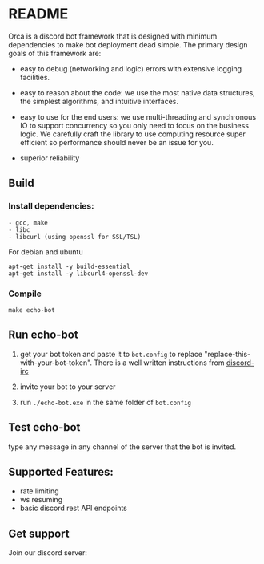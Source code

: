 # README

Orca is a discord bot framework that is designed with minimum dependencies to
make bot deployment dead simple.  The primary design goals of this framework are:

- easy to debug (networking and logic) errors with extensive logging facilities.

- easy to reason about the code: we use the most native data structures,
   the simplest algorithms, and intuitive interfaces.

- easy to use for the end users: we use multi-threading and
  synchronous IO to support concurrency so you only need to focus on
  the business logic.  We carefully craft the library to use computing
  resource super efficient so performance should never be an issue
  for you.

- superior reliability

## Build
### Install dependencies:
    - gcc, make
    - libc
    - libcurl (using openssl for SSL/TSL)
For debian and ubuntu
```
apt-get install -y build-essential
apt-get install -y libcurl4-openssl-dev
```

### Compile
```
make echo-bot
```


## Run echo-bot
1. get your bot token and paste it to `bot.config` to
   replace "replace-this-with-your-bot-token". There is a 
   well written instructions from [discord-irc](https://github.com/reactiflux/discord-irc/wiki/Creating-a-discord-bot-&-getting-a-token)
   
2. invite your bot to your server
3. run `./echo-bot.exe` in the same folder of `bot.config`

## Test echo-bot
type any message in any channel of the server that the bot is invited.


## Supported Features:
  - rate limiting
  - ws resuming
  - basic discord rest API endpoints
  
## Get support
Join our discord server:
